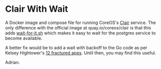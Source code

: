 Clair With Wait
===============

A Docker image and compose file for running CoreOS's
[Clair](https://github.com/coreos/clair) service. The only difference with the
official image at quay.io/coreos/clair is that this adds
[wait-for-it.sh](https://github.com/vishnubob/wait-for-it) which
makes it easy to wait for the postgres service to become available.

A better fix would be to add a wait with backoff to the Go code as per Kelsey
Hightower's [12 fractured
apps](https://medium.com/@kelseyhightower/12-fractured-apps-1080c73d481c#.f0x9bkj1j). Until then, you may find this useful.

Adrian.
